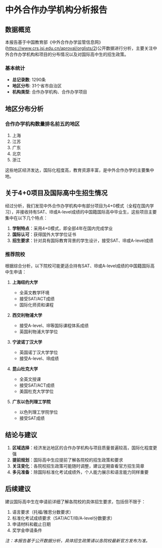# 中外合作办学机构分析报告

## 数据概览

本报告基于中国教育部《中外合作办学监管信息网》(https://www.crs.jsj.edu.cn/aproval/orglists/2)公开数据进行分析，主要关注中外合作办学机构和项目的分布情况以及对国际高中生的招生政策。

### 基本统计

- **总记录数**: 1290条
- **地区分布**: 31个省市自治区
- **机构类型**: 合作办学机构、合作办学项目

## 地区分布分析

### 合作办学机构数量排名前五的地区

1. 上海
2. 江苏
3. 广东
4. 北京
5. 浙江

这些地区经济发达，国际化程度高，教育资源丰富，是中外合作办学的主要集中地。

## 关于4+0项目及国际高中生招生情况

经过分析，我们发现中外合作办学机构中有部分项目为4+0模式（全程在国内学习），并接收持有SAT、IB或A-level成绩的中国籍国际高中毕业生，这些项目主要集中在以下几个特点：

1. **学制特点**：采用4+0模式，即全部4年在国内完成学业
2. **国际认可**：获得国外大学学位证书
3. **招生要求**：针对具有国际教育背景的学生设计，接受SAT、IB或A-level成绩

### 推荐院校

根据综合分析，以下院校可能更适合持有SAT、IB或A-level成绩的中国籍国际高中生申请：

1. **上海纽约大学**
   - 全英文教学环境
   - 接受SAT/ACT成绩
   - 国际化师资和课程

2. **西交利物浦大学**
   - 接受A-level、IB等国际课程体系成绩
   - 英国利物浦大学学位

3. **宁波诺丁汉大学**
   - 英国诺丁汉大学学位
   - 接受A-level、IB成绩

4. **昆山杜克大学**
   - 全英文授课
   - 接受SAT/ACT成绩
   - 美国杜克大学学位

5. **广东以色列理工学院**
   - 以色列理工学院学位
   - 接受SAT成绩

## 结论与建议

1. **区域选择**：经济发达地区的合作办学机构与项目质量普遍较高，国际化程度更强
2. **提前规划**：国际高中生应提前了解各院校的招生政策和要求
3. **关注变化**：各院校招生政策可能随时调整，建议定期查看官方招生简章
4. **多元准备**：除国际标准化考试成绩外，个人能力展示和语言能力同样重要

## 后续建议

建议国际高中生在申请前详细了解各院校的具体招生要求，包括但不限于：

1. 语言要求（托福/雅思分数要求）
2. 标准化考试成绩要求（SAT/ACT/IB/A-level分数要求）
3. 申请材料和截止日期
4. 奖学金申请条件

*注：本报告基于公开数据分析，具体招生政策请以各院校最新官方发布为准。*